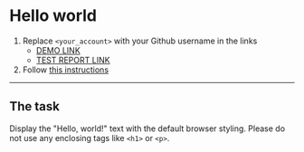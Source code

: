 # Hello world
1. Replace `<your_account>` with your Github username in the links
    - [DEMO LINK](https://kshvetsova.github.io/layout_hello-world/) <br>
    - [TEST REPORT LINK](https://kshvetsova.github.io/layout_hello-world/report/html_report/)
2. Follow [this instructions](https://mate-academy.github.io/layout_task-guideline/)
___

## The task 
Display the "Hello, world!" text with the default browser styling. Please do not 
use any enclosing tags like `<h1>` or `<p>`.
